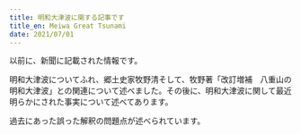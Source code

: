 ```yaml
---
title: 明和大津波に関する記事です
title_en: Meiwa Great Tsunami
date: 2021/07/01
---
```

以前に、新聞に記載された情報です。

明和大津波についてふれ、郷土史家牧野清そして、牧野著「改訂増補　八重山の明和大津波」との関連について述べました。その後に、明和大津波に関して最近明らかにされた事実について述べてあります。

過去にあった誤った解釈の問題点が述べられています。